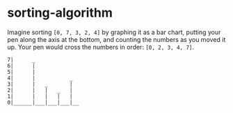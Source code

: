 # sorting-algorithm

Imagine sorting `[0, 7, 3, 2, 4]` by graphing it as a bar chart, putting your pen along the axis at the bottom, and counting the numbers as you moved it up. Your pen would cross the numbers in order: `[0, 2, 3, 4, 7]`.

```
7|      _
6|      |
5|      |
4|      |           _
3|      |   _       |
2|      |   |   _   |
1|      |   |   |   |
0|______|___|___|___|__
```
